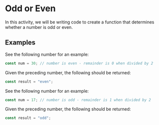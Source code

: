 # Odd or Even

In this activity, we will be writing code to create a function that determines whether a number is odd or even.

## Examples

See the following number for an example:

```js
const num = 30; // number is even - remainder is 0 when divided by 2
```

Given the preceding number, the following should be returned:

```js
const result = "even";
```

See the following number for an example:

```js
const num = 17; // number is odd - remainder is 1 when divided by 2
```

Given the preceding number, the following should be returned:

```js
const result = "odd";
```
